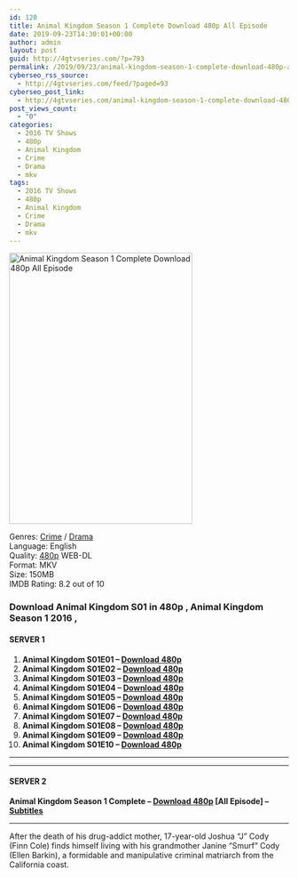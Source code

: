 ```yaml
---
id: 120
title: Animal Kingdom Season 1 Complete Download 480p All Episode
date: 2019-09-23T14:30:01+00:00
author: admin
layout: post
guid: http://4gtvseries.com/?p=793
permalink: /2019/09/23/animal-kingdom-season-1-complete-download-480p-all-episode/
cyberseo_rss_source:
  - http://4gtvseries.com/feed/?paged=93
cyberseo_post_link:
  - http://4gtvseries.com/animal-kingdom-season-1-complete-download-480p-all-episode/
post_views_count:
  - "0"
categories:
  - 2016 TV Shows
  - 480p
  - Animal Kingdom
  - Crime
  - Drama
  - mkv
tags:
  - 2016 TV Shows
  - 480p
  - Animal Kingdom
  - Crime
  - Drama
  - mkv
---
```

<img loading="lazy" class="aligncenter" src="https://2.bp.blogspot.com/-HUbZ58souMM/XYjWEIazn3I/AAAAAAAAAHQ/kZBS7nc_fv4G7AQAjKQ7IWRSi0vB2B_5ACK4BGAYYCw/s1600/Animal%2BKingdom%2BSeason%2B1.jpg" alt="Animal Kingdom Season 1 Complete Download 480p All Episode" width="330" height="488" />

Genres: <a href="http://4gtvseries.com/tag/crime/" data-wpel-link="internal">Crime</a> /&nbsp;<a href="http://4gtvseries.com/tag/drama/" data-wpel-link="internal">Drama</a>  
Language: English  
Quality:&nbsp;<a href="http://4gtvseries.com/tag/480p/" data-wpel-link="internal">480p</a> WEB-DL  
Format: MKV  
Size: 150MB  
IMDB Rating: 8.2 out of 10

### **Download Animal Kingdom S01 in 480p , Animal Kingdom Season 1 2016 ,&nbsp;**

#### <span><strong>SERVER 1</strong></span>

  1. **Animal Kingdom S01E01 – <a href="http://slink.dl480p.xyz/Qwx6d8Z" data-wpel-link="external" target="_blank" rel="nofollow external noopener noreferrer" class="wpel-icon-left"><i class="wpel-icon fa fa-download" aria-hidden="true"></i>Download 480p</a>**
  2. **Animal Kingdom S01E02 – <a href="http://slink.dl480p.xyz/l7kMaO" data-wpel-link="external" target="_blank" rel="nofollow external noopener noreferrer" class="wpel-icon-left"><i class="wpel-icon fa fa-download" aria-hidden="true"></i>Download 480p</a>**
  3. **Animal Kingdom S01E03 – <a href="http://slink.dl480p.xyz/UfN4EtJ" data-wpel-link="external" target="_blank" rel="nofollow external noopener noreferrer" class="wpel-icon-left"><i class="wpel-icon fa fa-download" aria-hidden="true"></i>Download 480p</a>**
  4. **Animal Kingdom S01E04 – <a href="http://slink.dl480p.xyz/gorASo" data-wpel-link="external" target="_blank" rel="nofollow external noopener noreferrer" class="wpel-icon-left"><i class="wpel-icon fa fa-download" aria-hidden="true"></i>Download 480p</a>**
  5. **Animal Kingdom S01E05 – <a href="http://slink.dl480p.xyz/Ic7l3q6" data-wpel-link="external" target="_blank" rel="nofollow external noopener noreferrer" class="wpel-icon-left"><i class="wpel-icon fa fa-download" aria-hidden="true"></i>Download 480p</a>**
  6. **Animal Kingdom S01E06 – <a href="http://slink.dl480p.xyz/4Buj" data-wpel-link="external" target="_blank" rel="nofollow external noopener noreferrer" class="wpel-icon-left"><i class="wpel-icon fa fa-download" aria-hidden="true"></i>Download 480p</a>**
  7. **Animal Kingdom S01E07 – <a href="http://slink.dl480p.xyz/YyNU" data-wpel-link="external" target="_blank" rel="nofollow external noopener noreferrer" class="wpel-icon-left"><i class="wpel-icon fa fa-download" aria-hidden="true"></i>Download 480p</a>**
  8. **Animal Kingdom S01E08 – <a href="http://slink.dl480p.xyz/0MjiRa0" data-wpel-link="external" target="_blank" rel="nofollow external noopener noreferrer" class="wpel-icon-left"><i class="wpel-icon fa fa-download" aria-hidden="true"></i>Download 480p</a>**
  9. **Animal Kingdom S01E09 – <a href="http://slink.dl480p.xyz/OqrJD" data-wpel-link="external" target="_blank" rel="nofollow external noopener noreferrer" class="wpel-icon-left"><i class="wpel-icon fa fa-download" aria-hidden="true"></i>Download 480p</a>**
 10. **Animal Kingdom S01E10 – <a href="http://slink.dl480p.xyz/v86WiVq" data-wpel-link="external" target="_blank" rel="nofollow external noopener noreferrer" class="wpel-icon-left"><i class="wpel-icon fa fa-download" aria-hidden="true"></i>Download 480p</a>**

* * *

* * *

#### <span><strong>SERVER 2</strong></span>

**Animal Kingdom Season 1 Complete – <a href="http://dl480p.xyz/558/" data-wpel-link="external" target="_blank" rel="nofollow external noopener noreferrer" class="wpel-icon-left"><i class="wpel-icon fa fa-download" aria-hidden="true"></i>Download 480p</a> [All Episode] – <a href="https://subscene.com/subtitles/animal-kingdom-us-first-season" data-wpel-link="external" target="_blank" rel="nofollow external noopener noreferrer" class="wpel-icon-left"><i class="wpel-icon fa fa-download" aria-hidden="true"></i>Subtitles</a>**

* * *

After the death of his drug-addict mother, 17-year-old Joshua “J” Cody (Finn Cole) finds himself living with his grandmother Janine “Smurf” Cody (Ellen Barkin), a formidable and manipulative criminal matriarch from the California coast.

<div align="center">
</div>